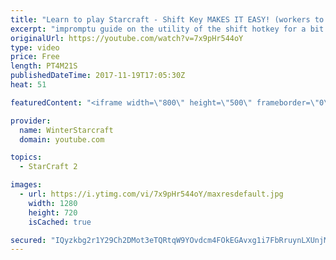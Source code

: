 ```yaml
---
title: "Learn to play Starcraft - Shift Key MAKES IT EASY! (workers to gas, waypoints, ctrl grps, moving)"
excerpt: "impromptu guide on the utility of the shift hotkey for a bit of everything"
originalUrl: https://youtube.com/watch?v=7x9pHr544oY
type: video
price: Free
length: PT4M21S
publishedDateTime: 2017-11-19T17:05:30Z
heat: 51

featuredContent: "<iframe width=\"800\" height=\"500\" frameborder=\"0\" src=\"https://www.youtube.com/embed/7x9pHr544oY\" allow=\"accelerometer; autoplay; encrypted-media; gyroscope; picture-in-picture\" allowfullscreen></iframe>"

provider:
  name: WinterStarcraft
  domain: youtube.com

topics:
  - StarCraft 2

images:
  - url: https://i.ytimg.com/vi/7x9pHr544oY/maxresdefault.jpg
    width: 1280
    height: 720
    isCached: true

secured: "IQyzkbg2r1Y29Ch2DMot3eTQRtqW9YOvdcm4FOkEGAvxg1i7FbRruynLXUnjMYbLq0OiSVntIvsZTDdjoliR/FpQT6JvnNMpv/NeVPX3dYc/niiaAMuea0I0HKuQvXeLkx8wZPrWDS7MC/Prl56acDxbqExGT2c6EQOFf2hckayvw7jaWGnP7XGg2cjvu30RwJ0d/dcPxeUJ2LzaQP5rWnBK1DpZiOjzuce9zbX6wndDIrySWdBrD3NMDKVQh7QK06NrIolfAfN47ipEb1/cYR3bY350lPFc5Mc/NG3eT6TtKOmILOh34xlFeZDwfYdBZoaxzFEbDSfK7tGM5sAymVZerGdLtFRGHqMGzO9Xar/48SYxKfSGXen/VqWlfMiJ51EmFfhTKtshD/d9z50m1ABoK74tHU/zFkDODr2BKzM=;lsRZIA/ZexghKdDNE2WqFw=="
---
```



